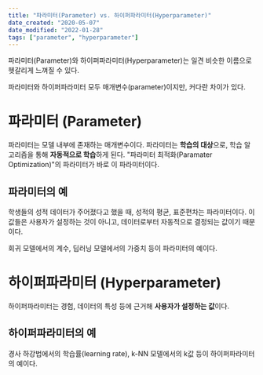 ```yaml
---
title: "파라미터(Parameter) vs. 하이퍼파라미터(Hyperparameter)"
date_created: "2020-05-07"
date_modified: "2022-01-28"
tags: ["parameter", "hyperparameter"]
---
```


파라미터(Parameter)와 하이퍼파라미터(Hyperparameter)는 일견 비슷한 이름으로 헷갈리게 느껴질 수 있다.

파라미터와 하이퍼파라미터 모두 매개변수(parameter)이지만, 커다란 차이가 있다. 

# 파라미터 (Parameter)

파라미터는 모델 내부에 존재하는 매개변수이다. 파라미터는 **학습의 대상**으로, 학습 알고리즘을 통해 **자동적으로 학습**하게 된다. "파라미터 최적화(Paramater Optimization)"의 파라미터가 바로 이 파라미터이다.

## 파라미터의 예

학생들의 성적 데이터가 주어졌다고 했을 때, 성적의 평균, 표준편차는 파라미터이다. 이 값들은 사용자가 설정하는 것이 아니고, 데이터로부터 자동적으로 결정되는 값이기 때문이다.

회귀 모델에서의 계수, 딥러닝 모델에서의 가중치 등이 파라미터의 예이다.


# 하이퍼파라미터 (Hyperparameter)

하이퍼파라미터는 경험, 데이터의 특성 등에 근거해 **사용자가 설정하는 값**이다.

## 하이퍼파라미터의 예

경사 하강법에서의 학습률(learning rate), k-NN 모델에서의 k값 등이 하이퍼파라미터의 예이다.